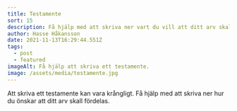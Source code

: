 ```yaml
---
title: Testamente
sort: 15
description: Få hjälp med att skriva ner vart du vill att ditt arv skall gå.
author: Hasse Håkansson
date: 2021-11-13T16:29:44.551Z
tags:
  - post
  - featured
imageAlt: Få hjälp att skriva ett testamente.
image: /assets/media/testamente.jpg
---
```

Att skriva ett testamente kan vara krångligt. Få hjälp med att skriva ner hur du önskar att ditt arv skall fördelas.